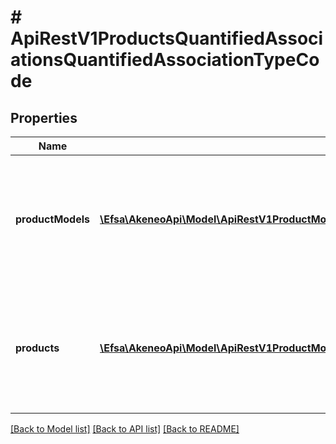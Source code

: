# # ApiRestV1ProductsQuantifiedAssociationsQuantifiedAssociationTypeCode

## Properties

Name | Type | Description | Notes
------------ | ------------- | ------------- | -------------
**productModels** | [**\Efsa\AkeneoApi\Model\ApiRestV1ProductModelsQuantifiedAssociationsQuantifiedAssociationTypeCodeProductModels[]**](ApiRestV1ProductModelsQuantifiedAssociationsQuantifiedAssociationTypeCodeProductModels.md) | Array of objects containing product model codes and quantities with which the product is in relation | [optional]
**products** | [**\Efsa\AkeneoApi\Model\ApiRestV1ProductModelsQuantifiedAssociationsQuantifiedAssociationTypeCodeProducts[]**](ApiRestV1ProductModelsQuantifiedAssociationsQuantifiedAssociationTypeCodeProducts.md) | Array of objects containing product identifiers and quantities with which the product is in relation | [optional]

[[Back to Model list]](../../README.md#models) [[Back to API list]](../../README.md#endpoints) [[Back to README]](../../README.md)
